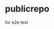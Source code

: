 # publicrepo
for e2e test






































































































































































































































































































































































































































































































































































































































































































































































































































































































































































































































































































































































































































































































































































































































































































































































































































































































































































































































































































































































































































































































































































































































































































































































































































































































































































































































































































































































































































































































































































































































































































































































































































































































































































































































